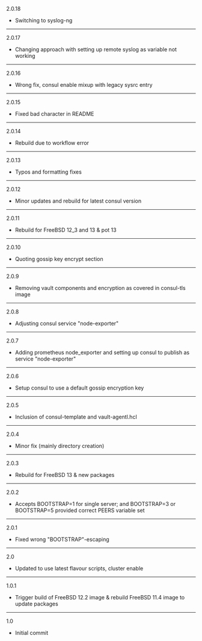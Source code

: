 2.0.18

* Switching to syslog-ng

---

2.0.17

* Changing approach with setting up remote syslog as variable not working

---

2.0.16

* Wrong fix, consul enable mixup with legacy sysrc entry

---

2.0.15

* Fixed bad character in README

---

2.0.14

* Rebuild due to workflow error

---

2.0.13

* Typos and formatting fixes

---

2.0.12

* Minor updates and rebuild for latest consul version

---

2.0.11

* Rebuild for FreeBSD 12_3 and 13 & pot 13

---

2.0.10

* Quoting gossip key encrypt section

---

2.0.9

* Removing vault components and encryption as covered in consul-tls image

---

2.0.8

* Adjusting consul service "node-exporter" 

---

2.0.7

* Adding prometheus node_exporter and setting up consul to publish as service "node-exporter" 

---

2.0.6

* Setup consul to use a default gossip encryption key

---

2.0.5

* Inclusion of consul-template and vault-agentl.hcl

---

2.0.4

* Minor fix (mainly directory creation)

---

2.0.3

* Rebuild for FreeBSD 13 & new packages

---

2.0.2

* Accepts BOOTSTRAP=1 for single server; and BOOTSTRAP=3 or BOOTSTRAP=5 provided correct PEERS variable set

---

2.0.1

* Fixed wrong "BOOTSTRAP"-escaping

---

2.0

* Updated to use latest flavour scripts, cluster enable

---

1.0.1

* Trigger build of FreeBSD 12.2 image & rebuild FreeBSD 11.4 image to update packages

---

1.0

* Initial commit

